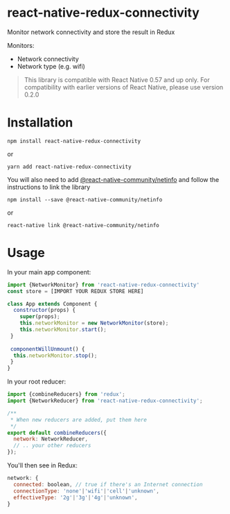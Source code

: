 # react-native-redux-connectivity
Monitor network connectivity and store the result in Redux

Monitors:
- Network connectivity
- Network type (e.g. wifi)

> This library is compatible with React Native 0.57 and up only.
> For compatibility with earlier versions of React Native, please use version 0.2.0

# Installation

```
npm install react-native-redux-connectivity
```

or 

```
yarn add react-native-redux-connectivity
```

You will also need to add [@react-native-community/netinfo](https://github.com/react-native-community/react-native-netinfo) and follow the instructions to link the library

```
npm install --save @react-native-community/netinfo
```

or 

```
react-native link @react-native-community/netinfo
```

# Usage

In your main app component:

```js
import {NetworkMonitor} from 'react-native-redux-connectivity'
const store = [IMPORT YOUR REDUX STORE HERE]

class App extends Component {
  constructor(props) {
    super(props);
    this.networkMonitor = new NetworkMonitor(store);
    this.networkMonitor.start();
 }
 
 componentWillUnmount() {
  this.networkMonitor.stop();
 }
}
```

In your root reducer:
```js
import {combineReducers} from 'redux';
import {NetworkReducer} from 'react-native-redux-connectivity';

/**
 * When new reducers are added, put them here
 */
export default combineReducers({
  network: NetworkReducer,
  // .. your other reducers
});

```

You'll then see in Redux:

```js
network: { 
  connected: boolean, // true if there's an Internet connection
  connectionType: 'none'|'wifi'|'cell'|'unknown',
  effectiveType: '2g'|'3g'|'4g'|'unknown',
}
```

